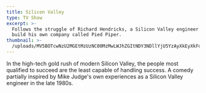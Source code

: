 ```yaml
---
title: Silicon Valley
type: TV Show
excerpt: >-
  Follows the struggle of Richard Hendricks, a Silicon Valley engineer trying to
  build his own company called Pied Piper. 
thumbnail: >-
  /uploads/MV5BOTcwNzU2MGEtMzUzNC00MzMwLWJhZGItNDY3NDllYjU5YzAyXkEyXkFqcGdeQXVyMzQ2MDI5NjU@._V1_SY1000_SX675_AL_.jpg
---
```

In the high-tech gold rush of modern Silicon Valley, the people most qualified to succeed are the least capable of handling success. A comedy partially inspired by Mike Judge's own experiences as a Silicon Valley engineer in the late 1980s.
